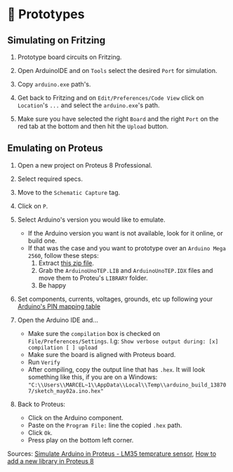 # 🤖 Prototypes

## Simulating on Fritzing

1. Prototype board circuits on Fritzing.

2. Open ArduinoIDE and on `Tools` select the desired `Port` for simulation.

3. Copy `arduino.exe` path's.

4. Get back to Fritzing and on `Edit/Preferences/Code View` click on `Location`'s `...` and select the `arduino.exe`'s path.

5. Make sure you have selected the right `Board` and the right `Port` on the red tab at the bottom and then hit the `Upload` button.

## Emulating on Proteus

1. Open a new project on Proteus 8 Professional.

2. Select required specs.

3. Move to the `Schematic Capture` tag.

4. Click on `P`.

5. Select Arduino's version you would like to emulate.
    - If the Arduino version you want is not available, look for it online, or build one.
    - If that was the case and you want to prototype over an `Arduino Mega 2560`, follow these steps:
        1. Extract [this zip file](https://github.com/marcelovicentegc/formula-sae/sensors/_prototypes_/Arduino%Mega%2560%Library%for%Proteus.rar).
        2. Grab the `ArduinoUnoTEP.LIB` and `ArduinoUnoTEP.IDX` files and move them to Proteu's `LIBRARY` folder.
        3. Be happy

6. Set components, currents, voltages, grounds, etc up following your [Arduino's PIN mapping table](https://www.arduino.cc/en/Hacking/PinMapping2560)

7. Open the Arduino IDE and...
    - Make sure the `compilation` box is checked on `File/Preferences/Settings`. I.g: `Show verbose output during: [x] compilation [ ] upload`
    - Make sure the board is aligned with Proteus board.
    - Run `Verify`
    - After compiling, copy the output line that has `.hex`. It will look something like this, if you are on a Windows: `"C:\\Users\\MARCEL~1\\AppData\\Local\\Temp\\arduino_build_138707/sketch_may02a.ino.hex"`

8. Back to Proteus:
    - Click on the Arduino component.
    - Paste on the `Program File:` line the copied `.hex` path.
    - Click `Ok`.
    - Press play on the bottom left corner.

Sources: [Simulate Arduino in Proteus - LM35 temprature sensor](https://www.youtube.com/watch?v=Xjgt2Ijyn5g), [How to add a new library in Proteus 8](https://www.theengineeringprojects.com/2018/04/how-to-add-new-library-in-proteus-8.html)
